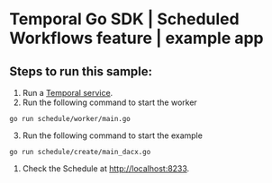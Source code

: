 # Temporal Go SDK | Scheduled Workflows feature | example app

## Steps to run this sample:

1) Run a [Temporal service](https://docs.temporal.io/dev-guide/go/foundations#run-a-development-server).
2) Run the following command to start the worker
```
go run schedule/worker/main.go
```
3) Run the following command to start the example
```
go run schedule/create/main_dacx.go
```
1) Check the Schedule at [http://localhost:8233](http://localhost:8233/namespaces/default/schedules).